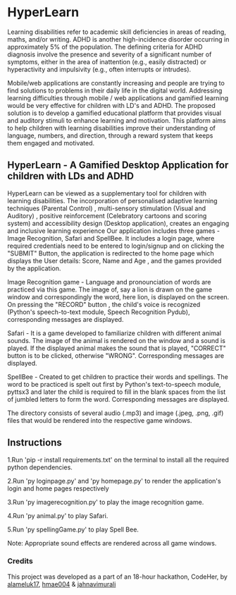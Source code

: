 # HyperLearn
Learning disabilities refer to academic skill deficiencies in areas of reading, maths, and/or writing. ADHD is another high-incidence disorder occurring in approximately 5% of the population. The defining criteria for ADHD diagnosis involve the presence and severity of a significant number of symptoms, either in the area of inattention (e.g., easily distracted) or hyperactivity and impulsivity (e.g., often interrupts or intrudes).

Mobile/web applications are constantly increasing and people are trying to find solutions to problems in their daily life in the digital world. Addressing learning difficulties through mobile / web applications and gamified learning would be very effective for children with LD's and ADHD. The proposed solution is to develop a gamified educational platform that provides visual and auditory stimuli to enhance learning and motivation. This platform aims to help children with learning disabilities improve their understanding of language, numbers, and direction, through a reward system that keeps them engaged and motivated.


## HyperLearn - A Gamified Desktop Application for children with LDs and ADHD

HyperLearn can be viewed as a supplementary tool for children with learning disabilities. The incorporation of personalised adaptive learning techniques (Parental Control) , multi-sensory stimulation (Visual and Auditory) , positive reinforcement (Celebratory cartoons and scoring system) and accessibility design (Desktop application), creates an engaging and inclusive learning experience
Our application includes three games - Image Recognition, Safari and SpellBee. It includes a login page, where required credentials need to be entered to login/signup and on clicking the "SUBMIT" Button, the application is redirected to the home page which displays the User details: Score, Name and Age , and the games provided by the application.

Image Recognition game - Language and pronounciation of words are practiced via this game. The image of, say a lion is drawn on the game window and correspondingly the word, here lion, is displayed on the screen. On pressing the "RECORD" button , the child's voice is recognized (Python's speech-to-text module, Speech Recognition Pydub), corresponding messages are displayed.

Safari - It is a game developed to familiarize children with different animal sounds. The image of the animal is rendered on the window and a sound is played. If the displayed animal makes the sound that is played, "CORRECT" button is to be clicked, otherwise "WRONG". Corresponding messages are displayed.

SpellBee - Created to get children to practice their words and spellings. The word to be practiced is spelt out first by Python's text-to-speech module, pyttsx3 and later the child is required to fill in the blank spaces from the list of jumbled letters to form the word. Corresponding messages are displayed.

The directory consists of several audio (.mp3) and image (.jpeg, .png, .gif) files that would be rendered into the respective game windows.

## Instructions

1.Run 'pip -r install requirements.txt' on the terminal to install all the required python dependencies.

2.Run 'py loginpage.py' and 'py homepage.py' to render the application's login and home pages respectively

3.Run 'py imagerecognition.py' to play the image recognition game.

4.Run 'py animal.py' to play Safari.

5.Run 'py spellingGame.py' to play Spell Bee.

Note: Appropriate sound effects are rendered across all game windows.

### Credits

This project was developed as a part of an 18-hour hackathon, CodeHer, by [alameluk17](https://github.com/alameluk17), [hmae004](https://github.com/hmae004) & [jahnavimurali](https://github.com/jahnavimurali) 
